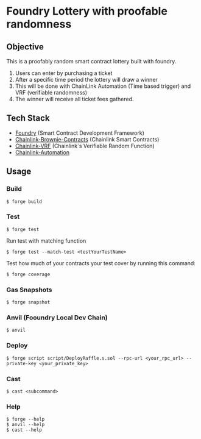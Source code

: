 # Foundry Lottery with proofable randomness

## Objective

This is a proofably random smart contract lottery built with foundry.

1. Users can enter by purchasing a ticket
2. After a specific time period the lottery will draw a winner
3. This will be done with ChainLink Automation (Time based trigger) and VRF (verifiable randomness)
4. The winner will receive all ticket fees gathered.

## Tech Stack

- [Foundry](https://book.getfoundry.sh/) (Smart Contract Development Framework)
- [Chainlink-Brownie-Contracts](https://github.com/smartcontractkit/chainlink-brownie-contracts/tree/main) (Chainlink Smart Contracts)
- [Chainlink-VRF](https://docs.chain.link/vrf) (Chainlink´s Verifiable Random Function)
- [Chainlink-Automation](https://docs.chain.link/chainlink-automation) 

## Usage

### Build

```shell
$ forge build
```

### Test

```shell
$ forge test 
```

Run test with matching function
```shell
$ forge test --match-test <testYourTestName>
```

Test how much of your contracts your test cover by running this command:
```shell
$ forge coverage
```

### Gas Snapshots

```shell
$ forge snapshot
```

### Anvil (Fooundry Local Dev Chain)

```shell
$ anvil
```

### Deploy

```shell
$ forge script script/DeployRaffle.s.sol --rpc-url <your_rpc_url> --private-key <your_private_key>
```

### Cast

```shell
$ cast <subcommand>
```

### Help

```shell
$ forge --help
$ anvil --help
$ cast --help
```
